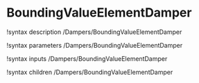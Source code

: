 <!-- MOOSE Documentation Stub: Remove this when content is added. -->

# BoundingValueElementDamper
!syntax description /Dampers/BoundingValueElementDamper

!syntax parameters /Dampers/BoundingValueElementDamper

!syntax inputs /Dampers/BoundingValueElementDamper

!syntax children /Dampers/BoundingValueElementDamper
